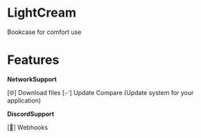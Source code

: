 # LightCream
 Bookcase for comfort use


# Features

**NetworkSupport**

[🌐] Download files
[✅] Update Compare (Update system for your application)



**DiscordSupport**

[📨] Webhooks

